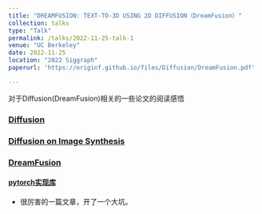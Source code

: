 ```yaml
---
title: "DREAMFUSION: TEXT-TO-3D USING 2D DIFFUSION（DreamFusion）"
collection: talks
type: "Talk"
permalink: /talks/2022-11-25-talk-1
venue: "UC Berkeley"
date: 2022-11-25
location: "2022 Siggraph"
paperurl: 'https://originf.github.io/files/Diffusion/DreamFusion.pdf'

---
```


对于Diffusion(DreamFusion)相关的一些论文的阅读感悟

### [<u>Diffusion</u>](https://originf.github.io/files/Diffusion/Diffusion.pdf)

### [<u>Diffusion on Image Synthesis</u>](https://originf.github.io/files/Diffusion/DiffusionImage.pdf)

### **[DreamFusion](https://originf.github.io/files/Diffusion/DreamFusion.pdf)**

#### 	[pytorch实现库](https://github.com/OriginF/stable-dreamfusion)

- 很厉害的一篇文章，开了一个大坑。

